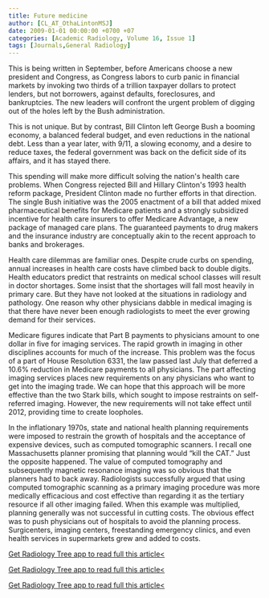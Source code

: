 ```yaml
---
title: Future medicine
author: [CL_AT_OthaLintonMSJ]
date: 2009-01-01 00:00:00 +0700 +07
categories: [Academic Radiology, Volume 16, Issue 1]
tags: [Journals,General Radiology]
---
```

This is being written in September, before Americans choose a new president and Congress, as Congress labors to curb panic in financial markets by invoking two thirds of a trillion taxpayer dollars to protect lenders, but not borrowers, against defaults, foreclosures, and bankruptcies. The new leaders will confront the urgent problem of digging out of the holes left by the Bush administration.

This is not unique. But by contrast, Bill Clinton left George Bush a booming economy, a balanced federal budget, and even reductions in the national debt. Less than a year later, with 9/11, a slowing economy, and a desire to reduce taxes, the federal government was back on the deficit side of its affairs, and it has stayed there.

This spending will make more difficult solving the nation's health care problems. When Congress rejected Bill and Hillary Clinton's 1993 health reform package, President Clinton made no further efforts in that direction. The single Bush initiative was the 2005 enactment of a bill that added mixed pharmaceutical benefits for Medicare patients and a strongly subsidized incentive for health care insurers to offer Medicare Advantage, a new package of managed care plans. The guaranteed payments to drug makers and the insurance industry are conceptually akin to the recent approach to banks and brokerages.

Health care dilemmas are familiar ones. Despite crude curbs on spending, annual increases in health care costs have climbed back to double digits. Health educators predict that restraints on medical school classes will result in doctor shortages. Some insist that the shortages will fall most heavily in primary care. But they have not looked at the situations in radiology and pathology. One reason why other physicians dabble in medical imaging is that there have never been enough radiologists to meet the ever growing demand for their services.

Medicare figures indicate that Part B payments to physicians amount to one dollar in five for imaging services. The rapid growth in imaging in other disciplines accounts for much of the increase. This problem was the focus of a part of House Resolution 6331, the law passed last July that deferred a 10.6% reduction in Medicare payments to all physicians. The part affecting imaging services places new requirements on any physicians who want to get into the imaging trade. We can hope that this approach will be more effective than the two Stark bills, which sought to impose restraints on self-referred imaging. However, the new requirements will not take effect until 2012, providing time to create loopholes.

In the inflationary 1970s, state and national health planning requirements were imposed to restrain the growth of hospitals and the acceptance of expensive devices, such as computed tomographic scanners. I recall one Massachusetts planner promising that planning would “kill the CAT.” Just the opposite happened. The value of computed tomography and subsequently magnetic resonance imaging was so obvious that the planners had to back away. Radiologists successfully argued that using computed tomographic scanning as a primary imaging procedure was more medically efficacious and cost effective than regarding it as the tertiary resource if all other imaging failed. When this example was multiplied, planning generally was not successful in cutting costs. The obvious effect was to push physicians out of hospitals to avoid the planning process. Surgicenters, imaging centers, freestanding emergency clinics, and even health services in supermarkets grew and added to costs.

[Get Radiology Tree app to read full this article<](https://clinicalpub.com/app)

[Get Radiology Tree app to read full this article<](https://clinicalpub.com/app)

[Get Radiology Tree app to read full this article<](https://clinicalpub.com/app)